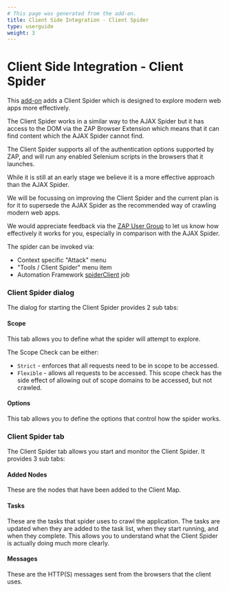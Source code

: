 ```yaml
---
# This page was generated from the add-on.
title: Client Side Integration - Client Spider
type: userguide
weight: 3
---
```


# Client Side Integration - Client Spider

This [add-on](/docs/desktop/addons/client-side-integration/) adds a Client Spider which is designed to explore modern web apps more effectively.


The Client Spider works in a similar way to the AJAX Spider but it has access to the DOM via the ZAP Browser Extension
which means that it can find content which the AJAX Spider cannot find.


The Client Spider supports all of the authentication options supported by ZAP, and will run any enabled Selenium scripts in the browsers that it launches.


While it is still at an early stage we believe it is a more effective approach than the AJAX Spider.


We will be focussing on improving the Client Spider and the current plan is for it to supersede the AJAX Spider
as the recommended way of crawling modern web apps.


We would appreciate feedback via the [ZAP User Group](https://groups.google.com/group/zaproxy-users)
to let us know how effectively it works for you, especially in comparison with the AJAX Spider.


The spider can be invoked via:

* Context specific "Attack" menu
* "Tools / Client Spider" menu item
* Automation Framework [spiderClient](/docs/desktop/addons/client-side-integration/automation/) job

### Client Spider dialog

The dialog for starting the Client Spider provides 2 sub tabs:

#### Scope

This tab allows you to define what the spider will attempt to explore.


The Scope Check can be either:

* `Strict` - enforces that all requests need to be in scope to be accessed.
* `Flexible` - allows all requests to be accessed. This scope check has the side effect of allowing out of scope domains to be accessed, but not crawled.

#### Options

This tab allows you to define the options that control how the spider works.

### Client Spider tab

The Client Spider tab allows you start and monitor the Client Spider. It provides 3 sub tabs:

#### Added Nodes

These are the nodes that have been added to the Client Map.

#### Tasks

These are the tasks that spider uses to crawl the application. The tasks are updated when they are added to the task list, when they start running, and when they complete. This allows you to understand what the Client Spider is actually doing much more clearly.

#### Messages

These are the HTTP(S) messages sent from the browsers that the client uses.
